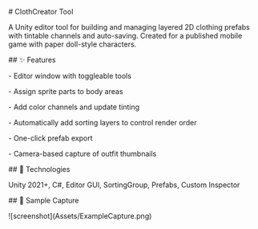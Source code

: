 \# ClothCreator Tool



A Unity editor tool for building and managing layered 2D clothing prefabs with tintable channels and auto-saving. Created for a published mobile game with paper doll-style characters.



\## ✨ Features

\- Editor window with toggleable tools

\- Assign sprite parts to body areas

\- Add color channels and update tinting

\- Automatically add sorting layers to control render order

\- One-click prefab export

\- Camera-based capture of outfit thumbnails



\## 🧠 Technologies

Unity 2021+, C#, Editor GUI, SortingGroup, Prefabs, Custom Inspector



\## 🎨 Sample Capture

!\[screenshot](Assets/ExampleCapture.png)

